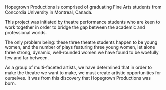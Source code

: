 ---
---
Hopegrown Productions is comprised of graduating Fine Arts students from Concordia University in Montreal, Canada. 

This project was initiated by theatre performance students who are keen to work together in order to bridge the gap between the academic and professional worlds. 

The only problem being: these three theatre students happen to be young women, and the number of plays featuring three young women, let alone three strong, dynamic, well-rounded women we have found to be woefully few and far between. 

As a group of multi-faceted artists, we have determined that in order to make the theatre we want to make, we must create artistic opportunities for ourselves. It was from this discovery that Hopegrown Productions was born.
